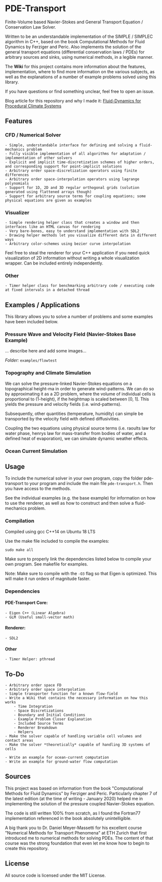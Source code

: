 # PDE-Transport
Finite-Volume based Navier-Stokes and General Transport Equation / Conservation Law Solver.

Written to be an understandable implementation of the SIMPLE / SIMPLEC algorithm in C++, based on the book Computational Methods for Fluid Dynamics by Ferziger and Peric. Also implements the solution of the general transport equations (differential conservation laws / PDEs) for arbitrary sources and sinks, using numerical methods, in a legible manner.

The **Wiki** for this project contains more information about the features, implementation, where to find more information on the various subjects, as well as the explanations of a number of example problems solved using this library.

If you have questions or find something unclear, feel free to open an issue.

Blog article for this repository and why I made it: [Fluid-Dynamics for Procedural Climate Systems](weigert.vsos.ethz.ch)

## Features
### CFD / Numerical Solver
    - Simple, understandable interface for defining and solving a fluid-mechanics problem
    - Fully visible implementation of all algorithms for adaptation / implementation of other solvers
    - Explicit and implicit time-discretization schemes of higher orders, and corresponding support for point-implicit solutions
    - Arbitrary order space-discretization operators using finite differences
    - Arbitrary order space-interpolation operators using lagrange polynomials
    - Support for 1D, 2D and 3D regular orthogonal grids (solution generated using flattened arrays though)
    - Support for arbitrary source terms for coupling equations; some physical equations are given as examples

### Visualizer
    - Simple rendering helper class that creates a window and then interfaces like an HTML canvas for rendering
    - Very bare-bones, easy to understand implementation with SDL2
    - Drawing helper methods let you visualize different data in different ways
    - Arbitrary color-schemes using bezier curve interpolation

Feel free to steal the renderer for your C++ application if you need quick visualization of 2D information without writing a whole visualization wrapper. Can be included entirely independently.

### Other
    - Timer helper class for benchmarking arbitrary code / executing code at fixed intervals in a detached thread

## Examples / Applications
This library allows you to solve a number of problems and some examples have been included below.

### Pressure Wave and Velocity Field (Navier-Stokes Base Example)
... describe here and add some images...

*Folder:* `examples/flowtest`

### Topography and Climate Simulation
We can solve the pressure-linked Navier-Stokes equations on a topographical height-ma in order to generate wind-patterns. We can do so by approximating it as a 2D problem, where the volume of individual cells is proportional to (1-height), if the heightmap is scaled between \[0, 1\]. This yields the pressure and velocity fields (i.e. wind-patterns).

Subsequently, other quantities (temperature, humidity) can simple be transported by the velocity field with defined diffusivities.

Coupling the two equations using physical source terms (i.e. raoults law for water phase, henrys law for mass-transfer from bodies of water, and a defined heat of evaporation), we can simulate dynamic weather effects.

### Ocean Current Simulation

## Usage
To include the numerical solver in your own program, copy the folder pde-transport to your program and include the main file `pde-transport.h`. Then you have access to the methods.

See the individual examples (e.g. the base example) for information on how to use the renderer, as well as how to construct and then solve a fluid-mechanics problem.

### Compilation

Compiled using gcc C++14 on Ubuntu 18 LTS

Use the make file included to compile the examples:

    sudo make all
    
Make sure to properly link the dependencies listed below to compile your own program. See makefile for examples.

Note: Make sure to compile with the `-O3` flag so that Eigen is optimized. This will make it run orders of magnitude faster.

### Dependencies

#### PDE-Transport Core:
    - Eigen C++ (Linear Algebra)
    - GLM (Useful small-vector math) 

#### Renderer:
    - SDL2

#### Other
    - Timer Helper: pthread

## To-Do
    - Arbitrary order space FD
    - Arbitrary order space interpolation
    - Simple transporter function for a known flow-field
    - Write a Wiki that contains the necessary information on how this works
        - Time Integration
        - Space Discretizations
        - Boundary and Initial Conditions
        - Example Problem Closer Explanation
        - Included Source Terms
        - Renderer Breakdown
        - Helpers
    - Make the solver capable of handling variable cell volumes and contact areas
    - Make the solver *theoretically* capable of handling 3D systems of cells

    - Write an example for ocean-current computation
    - Write an example for ground-water flow computation

## Sources
This project was based on information from the book "Computational Methods for Fluid Dynamics" by Ferziger and Peric. Particularly chapter 7 of the latest edition (at the time of writing - January 2020) helped me in implementing the solution of the pressure coupled Navier-Stokes equation.

The code is still written 100% from scratch, as I found the Fortran77 implementation referenced in the book absolutely unintelligible. 

A big thank you to Dr. Daniel Meyer-Massetti for his excellent course "Numerical Methods for Transport Phenomena" at ETH Zurich that first introduced me to numerical methods for solving PDEs. The content of that course was the strong foundation that even let me know how to begin to create this repository. 

## License
All source code is licensed under the MIT License.
